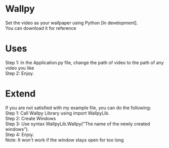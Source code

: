 # Wallpy 
Set the video as your wallpaper using Python [In development].<br/>
You can download it for reference
# Uses
Step 1: In the Application.py file, change the path of video to the path of any video you like<br/>
Step 2: Enjoy.
# Extend
If you are not satisfied with my example file, you can do the following:<br/>
Step 1: Call Wallpy Library using import WallpyLib.<br/>
Step 2: Create Windows<br/>
Step 3: Use syntax WallpyLib.Wallpy("The name of the newly created windows").<br/>
Step 4: Enjoy.<br/>
Note: It won't work if the window stays open for too long




